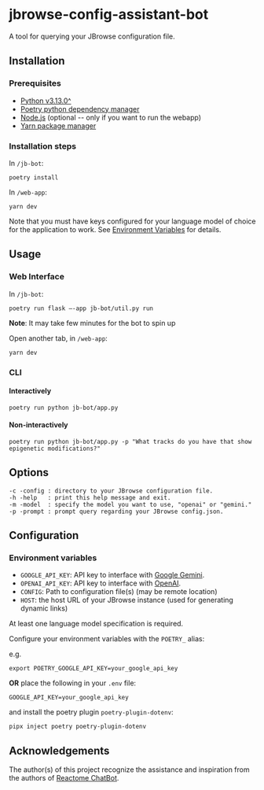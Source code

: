 # jbrowse-config-assistant-bot

A tool for querying your JBrowse configuration file.

## Installation

### Prerequisites

- [Python v3.13.0^](https://www.python.org/)
- [Poetry python dependency manager](https://python-poetry.org/)
- [Node.js](https://nodejs.org/en) (optional -- only if you want to run the webapp)
- [Yarn package manager](https://yarnpkg.com/getting-started/install)

### Installation steps

In `/jb-bot`:

```
poetry install
```

In `/web-app`:

```
yarn dev
```

Note that you must have keys configured for your language model of choice for the application to work. See [Environment Variables](#environment-variables) for details.

## Usage

### Web Interface

In `/jb-bot`:

```
poetry run flask —-app jb-bot/util.py run
```

**Note**: It may take few minutes for the bot to spin up

Open another tab, in `/web-app`:

```
yarn dev
```

### CLI

#### Interactively

```
poetry run python jb-bot/app.py
```

#### Non-interactively

```
poetry run python jb-bot/app.py -p "What tracks do you have that show epigenetic modifications?"
```

## Options

```
-c -config : directory to your JBrowse configuration file.
-h -help   : print this help message and exit.
-m -model  : specify the model you want to use, "openai" or "gemini."
-p -prompt : prompt query regarding your JBrowse config.json.
```

## Configuration

### Environment variables

- `GOOGLE_API_KEY`: API key to interface with [Google Gemini]().
- `OPENAI_API_KEY`: API key to interface with [OpenAI]().
- `CONFIG`: Path to configuration file(s) (may be remote location)
- `HOST`: the host URL of your JBrowse instance (used for generating dynamic links)

At least one language model specification is required.

Configure your environment variables with the `POETRY_` alias:

e.g.

```
export POETRY_GOOGLE_API_KEY=your_google_api_key
```

**OR** place the following in your `.env` file:

```
GOOGLE_API_KEY=your_google_api_key
```

and install the poetry plugin `poetry-plugin-dotenv`:

```
pipx inject poetry poetry-plugin-dotenv
```

## Acknowledgements

The author(s) of this project recognize the assistance and inspiration from the authors of [Reactome ChatBot](https://github.com/reactome/reactome_chatbot).
